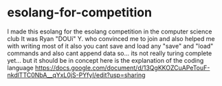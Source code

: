 # esolang-for-competition
I made this esolang for the esolang competition in the computer science club
It was Ryan "DOUi" Y. who convinced me to join and also helped me with writing most of it
also you cant save and load any "save" and "load" commands and also cant append data so... its not really turing complete yet... but it should be in concept
here is the explanation of the coding language
https://docs.google.com/document/d/13QgKKOZCuAPeTouF-nkdlTTC0NbA__qYxL0jS-PYfyI/edit?usp=sharing
